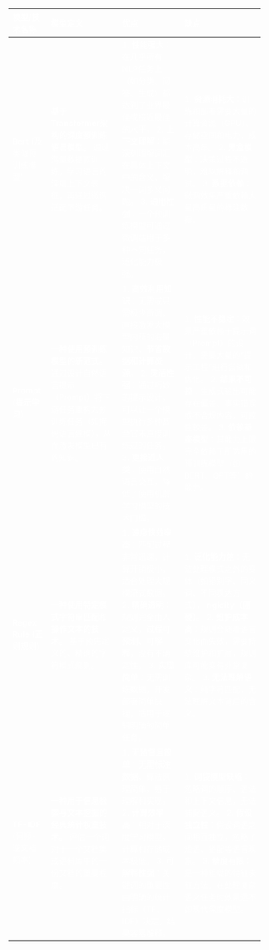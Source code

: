 | <font style="color:rgba(255, 255, 255, 0.9);">模型/技术名称</font>                                                                    | <font style="color:rgba(255, 255, 255, 0.9);">模型定义</font>                                                                                                                          | <font style="color:rgba(255, 255, 255, 0.9);">优点</font>                                                                                                                                                                                                                                                                                                                                                                                                                                                                                                                                                                                                                                                                                                 | <font style="color:rgba(255, 255, 255, 0.9);">缺点</font>                                                                                                                                                                                                                                                                                                                                                                                                                                                                                                                                                                                                                                                                                                   |
|:------------------------------------------------------------------------------------------------------------------------------- |:---------------------------------------------------------------------------------------------------------------------------------------------------------------------------------- |:------------------------------------------------------------------------------------------------------------------------------------------------------------------------------------------------------------------------------------------------------------------------------------------------------------------------------------------------------------------------------------------------------------------------------------------------------------------------------------------------------------------------------------------------------------------------------------------------------------------------------------------------------------------------------------------------------------------------------------------------------- |:--------------------------------------------------------------------------------------------------------------------------------------------------------------------------------------------------------------------------------------------------------------------------------------------------------------------------------------------------------------------------------------------------------------------------------------------------------------------------------------------------------------------------------------------------------------------------------------------------------------------------------------------------------------------------------------------------------------------------------------------------------- |
| **<font style="color:rgba(255, 255, 255, 0.9);">Bert</font>**<font style="color:rgba(255, 255, 255, 0.9);"> (及类似预训练模型)</font>   | **<font style="color:rgba(255, 255, 255, 0.9);">基于Transformer架构的深度预训练语言模型。</font>**<font style="color:rgba(255, 255, 255, 0.9);"> 通过海量数据预训练，学习语言的深层上下文表征，再通过微调适配下游任务。</font>       | <font style="color:rgba(255, 255, 255, 0.9);">1. </font>**<font style="color:rgba(255, 255, 255, 0.9);">性能强大</font>**<font style="color:rgba(255, 255, 255, 0.9);">：在几乎所有NLP任务上（如分类、问答、生成）都达到了业界最佳或接近最佳的水平。   </font><font style="color:rgba(255, 255, 255, 0.9);">2. </font>**<font style="color:rgba(255, 255, 255, 0.9);">上下文理解</font>**<font style="color:rgba(255, 255, 255, 0.9);">：能深刻理解词汇在具体上下文中的含义，解决一词多义问题。   </font><font style="color:rgba(255, 255, 255, 0.9);">3. </font>**<font style="color:rgba(255, 255, 255, 0.9);">通用性强</font>**<font style="color:rgba(255, 255, 255, 0.9);">：一个预训练模型可通过微调适用于多种不同任务，泛化能力极强。</font>                                                                                                                 | <font style="color:rgba(255, 255, 255, 0.9);">1. </font>**<font style="color:rgba(255, 255, 255, 0.9);">资源消耗大</font>**<font style="color:rgba(255, 255, 255, 0.9);">：训练和部署需要大量的计算资源（GPU）、存储空间和电力，成本高昂。   </font><font style="color:rgba(255, 255, 255, 0.9);">2. </font>**<font style="color:rgba(255, 255, 255, 0.9);">黑盒模型</font>**<font style="color:rgba(255, 255, 255, 0.9);">：决策过程不透明，难以解释和调试。   </font><font style="color:rgba(255, 255, 255, 0.9);">3. </font>**<font style="color:rgba(255, 255, 255, 0.9);">数据依赖</font>**<font style="color:rgba(255, 255, 255, 0.9);">：微调效果严重依赖大量高质量的标注数据。</font>                                                                                                                                              |
| **<font style="color:rgba(255, 255, 255, 0.9);">Prompt (提示学习)</font>**                                                          | **<font style="color:rgba(255, 255, 255, 0.9);">一种使用预训练模型的新范式。</font>**<font style="color:rgba(255, 255, 255, 0.9);"> 通过设计自然语言提示（Prompt）将下游任务重构为预训练任务（如掩码语言建模），从而激发模型已有的知识。</font> | <font style="color:rgba(255, 255, 255, 0.9);">1. </font>**<font style="color:rgba(255, 255, 255, 0.9);">高效利用知识</font>**<font style="color:rgba(255, 255, 255, 0.9);">：无需或只需极少微调，直接激发大模型内蕴的海量知识，</font>**<font style="color:rgba(255, 255, 255, 0.9);">节省数据和计算资源</font>**<font style="color:rgba(255, 255, 255, 0.9);">。   </font><font style="color:rgba(255, 255, 255, 0.9);">2. </font>**<font style="color:rgba(255, 255, 255, 0.9);">灵活性强</font>**<font style="color:rgba(255, 255, 255, 0.9);">：通过巧妙的提示设计，可以让一个模型执行多种甚至它未直接训练过的任务。   </font><font style="color:rgba(255, 255, 255, 0.9);">3. </font>**<font style="color:rgba(255, 255, 255, 0.9);">更接近人类</font>**<font style="color:rgba(255, 255, 255, 0.9);">：使用自然语言交互，降低了使用机器学习模型的技术门槛。</font> | <font style="color:rgba(255, 255, 255, 0.9);">1. </font>**<font style="color:rgba(255, 255, 255, 0.9);">性能不稳定</font>**<font style="color:rgba(255, 255, 255, 0.9);">：效果严重依赖于提示词（Prompt）的设计，需要大量的“提示工程”进行尝试和优化。   </font><font style="color:rgba(255, 255, 255, 0.9);">2. </font>**<font style="color:rgba(255, 255, 255, 0.9);">结果不可控</font>**<font style="color:rgba(255, 255, 255, 0.9);">：生成式输出可能存在偏差、事实错误或不合规内容，可控性较差。   </font><font style="color:rgba(255, 255, 255, 0.9);">3. </font>**<font style="color:rgba(255, 255, 255, 0.9);">依赖基座模型</font>**<font style="color:rgba(255, 255, 255, 0.9);">：其能力上限完全依赖于所选用的预训练模型（如BERT、GPT等）的能力。</font>                                                                                                      |
| **<font style="color:rgba(255, 255, 255, 0.9);">Regex Rule (正则规则)</font>**                                                      | **<font style="color:rgba(255, 255, 255, 0.9);">一种使用特定模式字符串匹配和操作文本的技术。</font>**<font style="color:rgba(255, 255, 255, 0.9);"> 基于预先定义的、精确的字符模式规则。</font>                            | <font style="color:rgba(255, 255, 255, 0.9);">1. </font>**<font style="color:rgba(255, 255, 255, 0.9);">速度快效率高</font>**<font style="color:rgba(255, 255, 255, 0.9);">：匹配过程非常迅速，计算开销极小，适合处理大规模流式数据。   </font><font style="color:rgba(255, 255, 255, 0.9);">2. </font>**<font style="color:rgba(255, 255, 255, 0.9);">精确透明</font>**<font style="color:rgba(255, 255, 255, 0.9);">：规则完全由人定义，</font>**<font style="color:rgba(255, 255, 255, 0.9);">过程可预测、可解释</font>**<font style="color:rgba(255, 255, 255, 0.9);">，没有不确定性。   </font><font style="color:rgba(255, 255, 255, 0.9);">3. </font>**<font style="color:rgba(255, 255, 255, 0.9);">实现简单</font>**<font style="color:rgba(255, 255, 255, 0.9);">：无需训练数据，开发部署简单快捷，适用于逻辑明确的简单任务。</font>              | <font style="color:rgba(255, 255, 255, 0.9);">1. </font>**<font style="color:rgba(255, 255, 255, 0.9);">泛化能力差</font>**<font style="color:rgba(255, 255, 255, 0.9);">：无法处理模式之外的变体（如错别字、同义词、不同表达方式），</font>**<font style="color:rgba(255, 255, 255, 0.9);"> rigidity（僵硬）</font>**<font style="color:rgba(255, 255, 255, 0.9);">。   </font><font style="color:rgba(255, 255, 255, 0.9);">2. </font>**<font style="color:rgba(255, 255, 255, 0.9);">维护成本高</font>**<font style="color:rgba(255, 255, 255, 0.9);">：规则会随着语言变化而失效，需要持续维护和扩展，规则库可能变得非常复杂。   </font><font style="color:rgba(255, 255, 255, 0.9);">3. </font>**<font style="color:rgba(255, 255, 255, 0.9);">无法理解语义</font>**<font style="color:rgba(255, 255, 255, 0.9);">：纯字符匹配，无法理解文本背后的含义。</font> |
| **<font style="color:rgba(255, 255, 255, 0.9);">TF-IDF</font>**<font style="color:rgba(255, 255, 255, 0.9);"> (词频-逆文档频率)</font> | **<font style="color:rgba(255, 255, 255, 0.9);">一种用于信息检索与文本挖掘的经典统计权重技术。</font>**<font style="color:rgba(255, 255, 255, 0.9);"> 评估一个词对于一个文档集或语料库中的一份文档的重要程度。</font>                 | <font style="color:rgba(255, 255, 255, 0.9);">1. </font>**<font style="color:rgba(255, 255, 255, 0.9);">无监督且简单</font>**<font style="color:rgba(255, 255, 255, 0.9);">：</font>**<font style="color:rgba(255, 255, 255, 0.9);">无需标注数据</font>**<font style="color:rgba(255, 255, 255, 0.9);">，算法原理简单，易于理解和实现。   </font><font style="color:rgba(255, 255, 255, 0.9);">2. </font>**<font style="color:rgba(255, 255, 255, 0.9);">计算效率高</font>**<font style="color:rgba(255, 255, 255, 0.9);">：相对于深度学习模型，计算和存储成本极低。   </font><font style="color:rgba(255, 255, 255, 0.9);">3. </font>**<font style="color:rgba(255, 255, 255, 0.9);">可解释性强</font>**<font style="color:rgba(255, 255, 255, 0.9);">：关键词的重要性由明确的统计指标（TF、IDF）决定，结果容易解释。</font>                    | <font style="color:rgba(255, 255, 255, 0.9);">1. </font>**<font style="color:rgba(255, 255, 255, 0.9);">词袋模型缺陷</font>**<font style="color:rgba(255, 255, 255, 0.9);">：忽略词的顺序、语法和上下文信息，无法捕捉语义。   </font><font style="color:rgba(255, 255, 255, 0.9);">2. </font>**<font style="color:rgba(255, 255, 255, 0.9);">假设独立性</font>**<font style="color:rgba(255, 255, 255, 0.9);">：假设词语之间相互独立，忽略了短语、搭配等语言现象。   </font><font style="color:rgba(255, 255, 255, 0.9);">3. </font>**<font style="color:rgba(255, 255, 255, 0.9);">精度有限</font>**<font style="color:rgba(255, 255, 255, 0.9);">：是一种粗糙的特征表征方法，在处理复杂语义任务时效果远不如现代深度模型。</font>                                                                                                                             |
